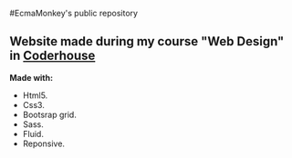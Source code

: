 #EcmaMonkey's public repository
## Website made during my course "Web Design" in <a href="https://www.coderhouse.com/" target="_blank">Coderhouse</a>

**Made with:**
- Html5.
- Css3.
- Bootsrap grid.
- Sass.
- Fluid.
- Reponsive.

